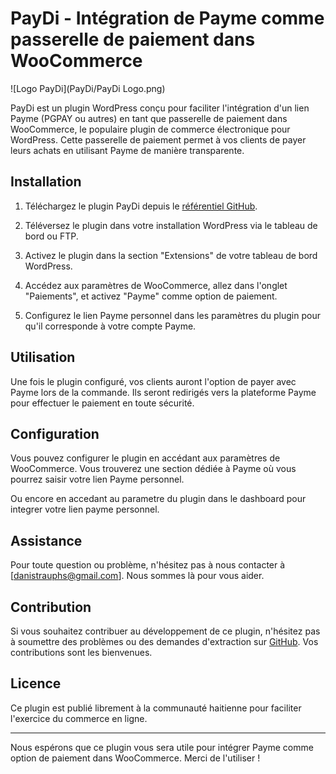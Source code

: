 # PayDi - Intégration de Payme comme passerelle de paiement dans WooCommerce

![Logo PayDi](PayDi/PayDi Logo.png)

PayDi est un plugin WordPress conçu pour faciliter l'intégration d'un lien Payme (PGPAY ou autres) en tant que passerelle de paiement dans WooCommerce, le populaire plugin de commerce électronique pour WordPress. Cette passerelle de paiement permet à vos clients de payer leurs achats en utilisant Payme de manière transparente.

## Installation

1. Téléchargez le plugin PayDi depuis le [référentiel GitHub](https://github.com/danistrauphs/PayDi.git).

2. Téléversez le plugin dans votre installation WordPress via le tableau de bord ou FTP.

3. Activez le plugin dans la section "Extensions" de votre tableau de bord WordPress.

4. Accédez aux paramètres de WooCommerce, allez dans l'onglet "Paiements", et activez "Payme" comme option de paiement.

5. Configurez le lien Payme personnel dans les paramètres du plugin pour qu'il corresponde à votre compte Payme.

## Utilisation

Une fois le plugin configuré, vos clients auront l'option de payer avec Payme lors de la commande. Ils seront redirigés vers la plateforme Payme pour effectuer le paiement en toute sécurité.

## Configuration

Vous pouvez configurer le plugin en accédant aux paramètres de WooCommerce. Vous trouverez une section dédiée à Payme où vous pourrez saisir votre lien Payme personnel.

Ou encore en accedant au parametre du plugin dans le dashboard pour integrer votre lien payme personnel.

## Assistance

Pour toute question ou problème, n'hésitez pas à nous contacter à [danistrauphs@gmail.com]. Nous sommes là pour vous aider.

## Contribution

Si vous souhaitez contribuer au développement de ce plugin, n'hésitez pas à soumettre des problèmes ou des demandes d'extraction sur [GitHub](https://github.com/danistrauphs/PayDi). Vos contributions sont les bienvenues.

## Licence

Ce plugin est publié librement  à la communauté haitienne pour faciliter l'exercice du commerce en ligne.

---

Nous espérons que ce plugin vous sera utile pour intégrer Payme comme option de paiement dans WooCommerce. Merci de l'utiliser !
